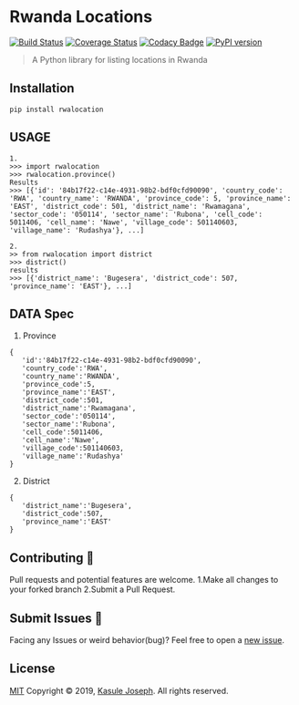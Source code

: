 # Rwanda Locations 
[![Build Status](https://travis-ci.com/Kasulejoseph/Ahantu.svg?branch=master)](https://travis-ci.com/Kasulejoseph/Ahantu)
[![Coverage Status](https://coveralls.io/repos/github/Kasulejoseph/Ahantu/badge.svg?branch=tests)](https://coveralls.io/github/Kasulejoseph/Ahantu?branch=tests)
[![Codacy Badge](https://api.codacy.com/project/badge/Grade/8e6d206d92344ce881cc29241dea1929)](https://www.codacy.com/manual/Kasulejoseph/Ahantu?utm_source=github.com&amp;utm_medium=referral&amp;utm_content=Kasulejoseph/Ahantu&amp;utm_campaign=Badge_Grade)
[![PyPI version](https://badge.fury.io/py/rwalocation.svg)](https://badge.fury.io/py/rwalocation)
> A Python library for listing locations in Rwanda 

## Installation
```
pip install rwalocation
```
## USAGE
```
1.
>>> import rwalocation 
>>> rwalocation.province()
Results
>>> [{'id': '84b17f22-c14e-4931-98b2-bdf0cfd90090', 'country_code': 'RWA', 'country_name': 'RWANDA', 'province_code': 5, 'province_name': 'EAST', 'district_code': 501, 'district_name': 'Rwamagana', 'sector_code': '050114', 'sector_name': 'Rubona', 'cell_code': 5011406, 'cell_name': 'Nawe', 'village_code': 501140603, 'village_name': 'Rudashya'}, ...]

2. 
>> from rwalocation import district
>>> district()
results
>>> [{'district_name': 'Bugesera', 'district_code': 507, 'province_name': 'EAST'}, ...]

```
## DATA Spec
1. Province
```
{ 
   'id':'84b17f22-c14e-4931-98b2-bdf0cfd90090',
   'country_code':'RWA',
   'country_name':'RWANDA',
   'province_code':5,
   'province_name':'EAST',
   'district_code':501,
   'district_name':'Rwamagana',
   'sector_code':'050114',
   'sector_name':'Rubona',
   'cell_code':5011406,
   'cell_name':'Nawe',
   'village_code':501140603,
   'village_name':'Rudashya'
}
```
2. District
```
{ 
   'district_name':'Bugesera',
   'district_code':507,
   'province_name':'EAST'
}
```

## Contributing 🙏
Pull requests and potential features are welcome.
1.Make all changes to your forked branch
2.Submit a Pull Request.

## Submit Issues 🐛
Facing any Issues or weird behavior(bug)? Feel free to open a [new issue](https://github.com/Kasulejoseph/Ahantu/issues/new).

## License
[MIT](http://opensource.org/licenses/MIT)
Copyright &copy; 2019, [Kasule Joseph](https://github.com/Kasulejoseph). All rights reserved.
